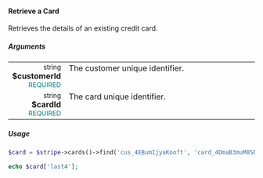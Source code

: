 #### Retrieve a Card

Retrieves the details of an existing credit card.

##### Arguments

<table>
    <tbody>
        <tr valign="top">
            <td width="20%" style="text-align: right">
                <small>string</small> <strong>$customerId</strong><br />
                <small style="color: teal;">REQUIRED</small>
            </td>
            <td width="80%">
                The customer unique identifier.
            </td>
        </tr>
        <tr valign="top">
            <td width="20%" style="text-align: right">
                <small>string</small> <strong>$cardId</strong><br />
                <small style="color: teal;">REQUIRED</small>
            </td>
            <td width="80%">
                The card unique identifier.
            </td>
        </tr>
    </tbody>
</table>

##### Usage

```php
$card = $stripe->cards()->find('cus_4EBumIjyaKooft', 'card_4DmaB3muM8SNdZ');

echo $card['last4'];
```
